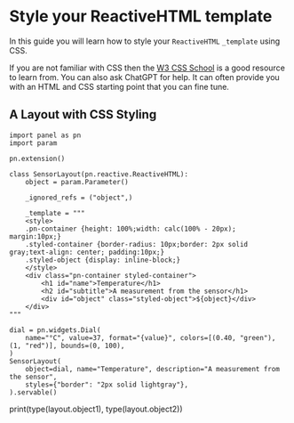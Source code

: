 # Style your ReactiveHTML template

In this guide you will learn how to style your `ReactiveHTML` `_template` using CSS.

If you are not familiar with CSS then the [W3 CSS School](https://www.w3schools.com/css/default.asp)
is a good resource to learn from. You can also ask ChatGPT for help. It can often provide you with
an HTML and CSS starting point that you can fine tune.

## A Layout with CSS Styling

```{pyodide}
import panel as pn
import param

pn.extension()

class SensorLayout(pn.reactive.ReactiveHTML):
    object = param.Parameter()

    _ignored_refs = ("object",)

    _template = """
    <style>
    .pn-container {height: 100%;width: calc(100% - 20px); margin:10px;}
    .styled-container {border-radius: 10px;border: 2px solid gray;text-align: center; padding:10px;}
    .styled-object {display: inline-block;}
    </style>
    <div class="pn-container styled-container">
        <h1 id="name">Temperature</h1>
        <h2 id="subtitle">A measurement from the sensor</h1>
        <div id="object" class="styled-object">${object}</div>
    </div>
"""

dial = pn.widgets.Dial(
    name="°C", value=37, format="{value}", colors=[(0.40, "green"), (1, "red")], bounds=(0, 100),
)
SensorLayout(
    object=dial, name="Temperature", description="A measurement from the sensor",
    styles={"border": "2px solid lightgray"},
).servable()
```

print(type(layout.object1), type(layout.object2))
